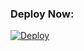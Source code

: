 
### Deploy Now:
[![Deploy](https://www.herokucdn.com/deploy/button.svg)](https://heroku.com/deploy?template=https://github.com/Good-Boys-Exe/caption-bot)
